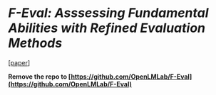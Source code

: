 # *F-Eval: Asssessing Fundamental Abilities with Refined Evaluation Methods*

[[paper](https://arxiv.org/abs/2401.14869)]

**Remove the repo to [https://github.com/OpenLMLab/F-Eval](https://github.com/OpenLMLab/F-Eval)**
